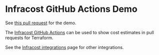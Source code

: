 # Infracost GitHub Actions Demo

See [this pull request](https://github.com/infracost/gh-actions-demo/pull/87) for the demo.

The [Infracost GitHub Actions](https://github.com/infracost/actions) can be used to show cost estimates in pull requests for Terraform.

See the [Infracost integrations](https://www.infracost.io/docs/integrations/cicd) page for other integrations.
